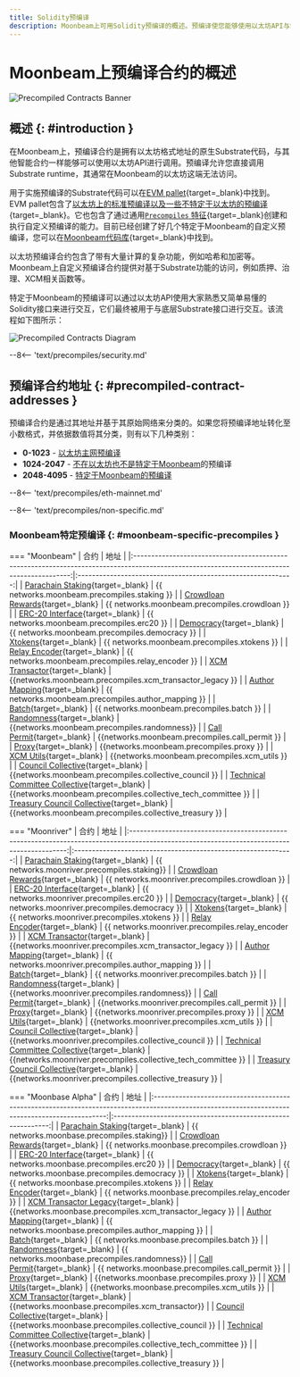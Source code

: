 ```yaml
---
title: Solidity预编译
description: Moonbeam上可用Solidity预编译的概述。预编译使您能够使用以太坊API与Substrate功能交互。
---
```


# Moonbeam上预编译合约的概述

![Precompiled Contracts Banner](/images/builders/pallets-precompiles/precompiles/overview/overview-banner.png)

## 概述 {: #introduction } 

在Moonbeam上，预编译合约是拥有以太坊格式地址的原生Substrate代码，与其他智能合约一样能够可以使用以太坊API进行调用。预编译允许您直接调用Substrate runtime，其通常在Moonbeam的以太坊这端无法访问。

用于实施预编译的Substrate代码可以在[EVM pallet](/learn/features/eth-compatibility/#evm-pallet){target=_blank}中找到。EVM pallet包含了[以太坊上的标准预编译以及一些不特定于以太坊的预编译](https://github.com/paritytech/frontier/tree/master/frame/evm/precompile){target=_blank}。它也包含了通过通用[`Precompiles` 特征](https://paritytech.github.io/frontier/rustdocs/pallet_evm/trait.Precompile.html){target=_blank}创建和执行自定义预编译的能力。目前已经创建了好几个特定于Moonbeam的自定义预编译，您可以在[Moonbeam代码库](https://github.com/PureStake/moonbeam/tree/master/precompiles){target=_blank}中找到。

以太坊预编译合约包含了带有大量计算的复杂功能，例如哈希和加密等。Moonbeam上自定义预编译合约提供对基于Substrate功能的访问，例如质押、治理、XCM相关函数等。

特定于Moonbeam的预编译可以通过以太坊API使用大家熟悉又简单易懂的Solidity接口来进行交互，它们最终被用于与底层Substrate接口进行交互。该流程如下图所示：

![Precompiled Contracts Diagram](/images/builders/pallets-precompiles/precompiles/overview/overview-1.png)

--8<-- 'text/precompiles/security.md'

## 预编译合约地址 {: #precompiled-contract-addresses }

预编译合约是通过其地址并基于其原始网络来分类的。如果您将预编译地址转化至小数格式，并依据数值将其分类，则有以下几种类别：

- **0-1023** - [以太坊主网预编译](#ethereum-mainnet-precompiles)
- **1024-2047** - [不在以太坊也不是特定于Moonbeam](#non-moonbeam-specific-nor-ethereum-precomiles)的预编译
- **2048-4095** - [特定于Moonbeam的预编译](#moonbeam-specific-precompiles)

--8<-- 'text/precompiles/eth-mainnet.md'

--8<-- 'text/precompiles/non-specific.md'

### Moonbeam特定预编译 {: #moonbeam-specific-precompiles }

=== "Moonbeam"
    |                                                                    合约                                                                    |                             地址                             |
    |:------------------------------------------------------------------------------------------------------------------------------------------:|:------------------------------------------------------------:|
    |  [Parachain Staking](https://github.com/PureStake/moonbeam/blob/master/precompiles/parachain-staking/StakingInterface.sol){target=_blank}  |         {{ networks.moonbeam.precompiles.staking }}          |
    | [Crowdloan Rewards](https://github.com/PureStake/moonbeam/blob/master/precompiles/crowdloan-rewards/CrowdloanInterface.sol){target=_blank} |        {{ networks.moonbeam.precompiles.crowdloan }}         |
    |         [ERC-20 Interface](https://github.com/PureStake/moonbeam/blob/master/precompiles/balances-erc20/ERC20.sol){target=_blank}          |          {{ networks.moonbeam.precompiles.erc20 }}           |
    |     [Democracy](https://github.com/PureStake/moonbeam/blob/master/precompiles/pallet-democracy/DemocracyInterface.sol){target=_blank}      |        {{ networks.moonbeam.precompiles.democracy }}         |
    |                [Xtokens](https://github.com/PureStake/moonbeam/blob/master/precompiles/xtokens/Xtokens.sol){target=_blank}                 |         {{ networks.moonbeam.precompiles.xtokens }}          |
    |        [Relay Encoder](https://github.com/PureStake/moonbeam/blob/master/precompiles/relay-encoder/RelayEncoder.sol){target=_blank}        |      {{ networks.moonbeam.precompiles.relay_encoder }}       |
    |  [XCM Transactor](https://github.com/PureStake/moonbeam/blob/master/precompiles/xcm-transactor/src/v1/XcmTransactorV1.sol){target=_blank}  |   {{networks.moonbeam.precompiles.xcm_transactor_legacy }}   |
    |  [Author Mapping](https://github.com/PureStake/moonbeam/blob/master/precompiles/author-mapping/AuthorMappingInterface.sol){target=_blank}  |      {{ networks.moonbeam.precompiles.author_mapping }}      |
    |                   [Batch](https://github.com/PureStake/moonbeam/blob/master/precompiles/batch/Batch.sol){target=_blank}                    |          {{ networks.moonbeam.precompiles.batch }}           |
    |            [Randomness](https://github.com/PureStake/moonbeam/blob/master/precompiles/randomness/Randomness.sol){target=_blank}            |         {{networks.moonbeam.precompiles.randomness}}         |
    |           [Call Permit](https://github.com/PureStake/moonbeam/blob/master/precompiles/call-permit/CallPermit.sol){target=_blank}           |        {{networks.moonbeam.precompiles.call_permit }}        |
    |                   [Proxy](https://github.com/PureStake/moonbeam/blob/master/precompiles/proxy/Proxy.sol){target=_blank}                    |           {{networks.moonbeam.precompiles.proxy }}           |
    |              [XCM Utils](https://github.com/PureStake/moonbeam/blob/master/precompiles/xcm-utils/XcmUtils.sol){target=_blank}              |         {{networks.moonbeam.precompiles.xcm_utils }}         |
    |        [Council Collective](https://github.com/PureStake/moonbeam/blob/master/precompiles/collective/Collective.sol){target=_blank}        |    {{networks.moonbeam.precompiles.collective_council }}     |
    |  [Technical Committee Collective](https://github.com/PureStake/moonbeam/blob/master/precompiles/collective/Collective.sol){target=_blank}  | {{networks.moonbeam.precompiles.collective_tech_committee }} |
    |   [Treasury Council Collective](https://github.com/PureStake/moonbeam/blob/master/precompiles/collective/Collective.sol){target=_blank}    |    {{networks.moonbeam.precompiles.collective_treasury }}    |

=== "Moonriver"
    |                                                                    合约                                                                    |                             地址                              |
    |:------------------------------------------------------------------------------------------------------------------------------------------:|:-------------------------------------------------------------:|
    |  [Parachain Staking](https://github.com/PureStake/moonbeam/blob/master/precompiles/parachain-staking/StakingInterface.sol){target=_blank}  |          {{ networks.moonriver.precompiles.staking}}          |
    | [Crowdloan Rewards](https://github.com/PureStake/moonbeam/blob/master/precompiles/crowdloan-rewards/CrowdloanInterface.sol){target=_blank} |        {{ networks.moonriver.precompiles.crowdloan }}         |
    |         [ERC-20 Interface](https://github.com/PureStake/moonbeam/blob/master/precompiles/balances-erc20/ERC20.sol){target=_blank}          |          {{ networks.moonriver.precompiles.erc20 }}           |
    |     [Democracy](https://github.com/PureStake/moonbeam/blob/master/precompiles/pallet-democracy/DemocracyInterface.sol){target=_blank}      |        {{ networks.moonriver.precompiles.democracy }}         |
    |                [Xtokens](https://github.com/PureStake/moonbeam/blob/master/precompiles/xtokens/Xtokens.sol){target=_blank}                 |         {{ networks.moonriver.precompiles.xtokens }}          |
    |        [Relay Encoder](https://github.com/PureStake/moonbeam/blob/master/precompiles/relay-encoder/RelayEncoder.sol){target=_blank}        |      {{ networks.moonriver.precompiles.relay_encoder }}       |
    |  [XCM Transactor](https://github.com/PureStake/moonbeam/blob/master/precompiles/xcm-transactor/src/v1/XcmTransactorV1.sol){target=_blank}  |   {{networks.moonriver.precompiles.xcm_transactor_legacy }}   |
    |  [Author Mapping](https://github.com/PureStake/moonbeam/blob/master/precompiles/author-mapping/AuthorMappingInterface.sol){target=_blank}  |      {{ networks.moonriver.precompiles.author_mapping }}      |
    |                   [Batch](https://github.com/PureStake/moonbeam/blob/master/precompiles/batch/Batch.sol){target=_blank}                    |          {{ networks.moonriver.precompiles.batch }}           |
    |            [Randomness](https://github.com/PureStake/moonbeam/blob/master/precompiles/randomness/Randomness.sol){target=_blank}            |         {{networks.moonriver.precompiles.randomness}}         |
    |           [Call Permit](https://github.com/PureStake/moonbeam/blob/master/precompiles/call-permit/CallPermit.sol){target=_blank}           |        {{networks.moonriver.precompiles.call_permit }}        |
    |                   [Proxy](https://github.com/PureStake/moonbeam/blob/master/precompiles/proxy/Proxy.sol){target=_blank}                    |           {{networks.moonriver.precompiles.proxy }}           |
    |              [XCM Utils](https://github.com/PureStake/moonbeam/blob/master/precompiles/xcm-utils/XcmUtils.sol){target=_blank}              |         {{networks.moonriver.precompiles.xcm_utils }}         |
    |        [Council Collective](https://github.com/PureStake/moonbeam/blob/master/precompiles/collective/Collective.sol){target=_blank}        |    {{networks.moonriver.precompiles.collective_council }}     |
    |  [Technical Committee Collective](https://github.com/PureStake/moonbeam/blob/master/precompiles/collective/Collective.sol){target=_blank}  | {{networks.moonriver.precompiles.collective_tech_committee }} |
    |   [Treasury Council Collective](https://github.com/PureStake/moonbeam/blob/master/precompiles/collective/Collective.sol){target=_blank}    |    {{networks.moonriver.precompiles.collective_treasury }}    |
    
=== "Moonbase Alpha"
    |                                                                      合约                                                                       |                             地址                             |
    |:-----------------------------------------------------------------------------------------------------------------------------------------------:|:------------------------------------------------------------:|
    |    [Parachain Staking](https://github.com/PureStake/moonbeam/blob/master/precompiles/parachain-staking/StakingInterface.sol){target=_blank}     |          {{ networks.moonbase.precompiles.staking}}          |
    |   [Crowdloan Rewards](https://github.com/PureStake/moonbeam/blob/master/precompiles/crowdloan-rewards/CrowdloanInterface.sol){target=_blank}    |        {{ networks.moonbase.precompiles.crowdloan }}         |
    |            [ERC-20 Interface](https://github.com/PureStake/moonbeam/blob/master/precompiles/balances-erc20/ERC20.sol){target=_blank}            |          {{ networks.moonbase.precompiles.erc20 }}           |
    |        [Democracy](https://github.com/PureStake/moonbeam/blob/master/precompiles/pallet-democracy/DemocracyInterface.sol){target=_blank}        |        {{ networks.moonbase.precompiles.democracy }}         |
    |                   [Xtokens](https://github.com/PureStake/moonbeam/blob/master/precompiles/xtokens/Xtokens.sol){target=_blank}                   |         {{ networks.moonbase.precompiles.xtokens }}          |
    |          [Relay Encoder](https://github.com/PureStake/moonbeam/blob/master/precompiles/relay-encoder/RelayEncoder.sol){target=_blank}           |      {{ networks.moonbase.precompiles.relay_encoder }}       |
    | [XCM Transactor Legacy](https://github.com/PureStake/moonbeam/blob/master/precompiles/xcm-transactor/src/v1/XcmTransactorV1.sol){target=_blank} |   {{networks.moonbase.precompiles.xcm_transactor_legacy }}   |
    |    [Author Mapping](https://github.com/PureStake/moonbeam/blob/master/precompiles/author-mapping/AuthorMappingInterface.sol){target=_blank}     |      {{ networks.moonbase.precompiles.author_mapping }}      |
    |                      [Batch](https://github.com/PureStake/moonbeam/blob/master/precompiles/batch/Batch.sol){target=_blank}                      |          {{ networks.moonbase.precompiles.batch }}           |
    |              [Randomness](https://github.com/PureStake/moonbeam/blob/master/precompiles/randomness/Randomness.sol){target=_blank}               |        {{ networks.moonbase.precompiles.randomness}}         |
    |             [Call Permit](https://github.com/PureStake/moonbeam/blob/master/precompiles/call-permit/CallPermit.sol){target=_blank}              |       {{ networks.moonbase.precompiles.call_permit }}        |
    |                      [Proxy](https://github.com/PureStake/moonbeam/blob/master/precompiles/proxy/Proxy.sol){target=_blank}                      |           {{networks.moonbase.precompiles.proxy }}           |
    |                [XCM Utils](https://github.com/PureStake/moonbeam/blob/master/precompiles/xcm-utils/XcmUtils.sol){target=_blank}                 |         {{networks.moonbase.precompiles.xcm_utils }}         |
    |    [XCM Transactor](https://github.com/PureStake/moonbeam/blob/master/precompiles/xcm-transactor/src/v2/XcmTransactorV2.sol){target=_blank}     |       {{networks.moonbase.precompiles.xcm_transactor}}       |
    |          [Council Collective](https://github.com/PureStake/moonbeam/blob/master/precompiles/collective/Collective.sol){target=_blank}           |    {{networks.moonbase.precompiles.collective_council }}     |
    |    [Technical Committee Collective](https://github.com/PureStake/moonbeam/blob/master/precompiles/collective/Collective.sol){target=_blank}     | {{networks.moonbase.precompiles.collective_tech_committee }} |
    |      [Treasury Council Collective](https://github.com/PureStake/moonbeam/blob/master/precompiles/collective/Collective.sol){target=_blank}      |    {{networks.moonbase.precompiles.collective_treasury }}    |